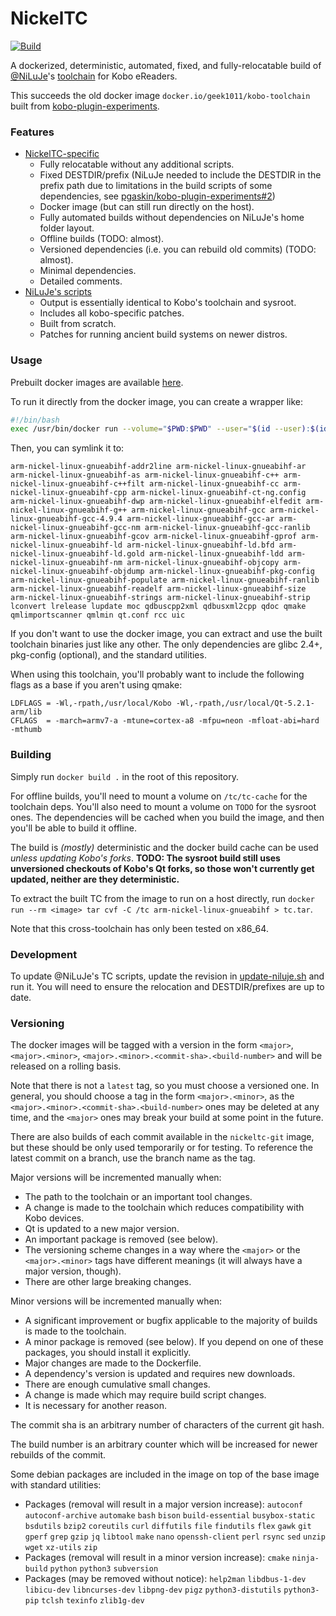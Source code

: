 # NickelTC

[![Build](https://github.com/pgaskin/NickelTC/workflows/Build/badge.svg)](https://github.com/pgaskin/NickelTC/actions)

A dockerized, deterministic, automated, fixed, and fully-relocatable build of [@NiLuJe](https://github.com/pgaskin/NiLuJe)'s [toolchain](http://trac.ak-team.com/trac/log/niluje/Configs/trunk/Kindle/Misc) for Kobo eReaders.

This succeeds the old docker image `docker.io/geek1011/kobo-toolchain` built from [kobo-plugin-experiments](https://github.com/pgaskin/kobo-plugin-experiments).

### Features
- [NickelTC-specific](./Dockerfile)
  - Fully relocatable without any additional scripts.
  - Fixed DESTDIR/prefix (NiLuJe needed to include the DESTDIR in the prefix path
  due to limitations in the build scripts of some dependencies, see [pgaskin/kobo-plugin-experiments#2](https://github.com/pgaskin/kobo-plugin-experiments/issues/2))
  - Docker image (but can still run directly on the host).
  - Fully automated builds without dependencies on NiLuJe's home folder layout.
  - Offline builds (TODO: almost).
  - Versioned dependencies (i.e. you can rebuild old commits) (TODO: almost).
  - Minimal dependencies.
  - Detailed comments.
- [NiLuJe's scripts](./niluje)
  - Output is essentially identical to Kobo's toolchain and sysroot.
  - Includes all kobo-specific patches.
  - Built from scratch.
  - Patches for running ancient build systems on newer distros.

### Usage
Prebuilt docker images are available [here](https://github.com/pgaskin/NickelTC/packages).

To run it directly from the docker image, you can create a wrapper like:

```sh
#!/bin/bash
exec /usr/bin/docker run --volume="$PWD:$PWD" --user="$(id --user):$(id --group)" --workdir="$PWD" --env=HOME --entrypoint="$(basename "${BASH_SOURCE[0]}")" --rm -it docker.io/geek1011/nickeltc:1 "$@"
```

Then, you can symlink it to:

```
arm-nickel-linux-gnueabihf-addr2line arm-nickel-linux-gnueabihf-ar arm-nickel-linux-gnueabihf-as arm-nickel-linux-gnueabihf-c++ arm-nickel-linux-gnueabihf-c++filt arm-nickel-linux-gnueabihf-cc arm-nickel-linux-gnueabihf-cpp arm-nickel-linux-gnueabihf-ct-ng.config arm-nickel-linux-gnueabihf-dwp arm-nickel-linux-gnueabihf-elfedit arm-nickel-linux-gnueabihf-g++ arm-nickel-linux-gnueabihf-gcc arm-nickel-linux-gnueabihf-gcc-4.9.4 arm-nickel-linux-gnueabihf-gcc-ar arm-nickel-linux-gnueabihf-gcc-nm arm-nickel-linux-gnueabihf-gcc-ranlib arm-nickel-linux-gnueabihf-gcov arm-nickel-linux-gnueabihf-gprof arm-nickel-linux-gnueabihf-ld arm-nickel-linux-gnueabihf-ld.bfd arm-nickel-linux-gnueabihf-ld.gold arm-nickel-linux-gnueabihf-ldd arm-nickel-linux-gnueabihf-nm arm-nickel-linux-gnueabihf-objcopy arm-nickel-linux-gnueabihf-objdump arm-nickel-linux-gnueabihf-pkg-config arm-nickel-linux-gnueabihf-populate arm-nickel-linux-gnueabihf-ranlib arm-nickel-linux-gnueabihf-readelf arm-nickel-linux-gnueabihf-size arm-nickel-linux-gnueabihf-strings arm-nickel-linux-gnueabihf-strip lconvert lrelease lupdate moc qdbuscpp2xml qdbusxml2cpp qdoc qmake qmlimportscanner qmlmin qt.conf rcc uic
```

If you don't want to use the docker image, you can extract and use the built
toolchain binaries just like any other. The only dependencies are glibc 2.4+,
pkg-config (optional), and the standard utilities.

When using this toolchain, you'll probably want to include the following flags
as a base if you aren't using qmake:

```
LDFLAGS = -Wl,-rpath,/usr/local/Kobo -Wl,-rpath,/usr/local/Qt-5.2.1-arm/lib
CFLAGS  = -march=armv7-a -mtune=cortex-a8 -mfpu=neon -mfloat-abi=hard -mthumb
```

### Building
Simply run `docker build .` in the root of this repository.

For offline builds, you'll need to mount a volume on `/tc/tc-cache` for the
toolchain deps. You'll also need to mount a volume on `TODO` for the sysroot
ones. The dependencies will be cached when you build the image, and then you'll
be able to build it offline.

The build is *(mostly)* deterministic and the docker build cache can be used
*unless updating Kobo's forks*. **TODO: The sysroot build still uses unversioned
checkouts of Kobo's Qt forks, so those won't currently get updated, neither are
they deterministic.**

To extract the built TC from the image to run on a host directly, run
`docker run --rm <image> tar cvf -C /tc arm-nickel-linux-gnueabihf > tc.tar`.

Note that this cross-toolchain has only been tested on x86_64.

### Development
To update @NiLuJe's TC scripts, update the revision in
[update-niluje.sh](./update-niluje.sh) and run it. You will need to ensure the
relocation and DESTDIR/prefixes are up to date.

### Versioning
The docker images will be tagged with a version in the form `<major>`,
`<major>.<minor>`, `<major>.<minor>.<commit-sha>.<build-number>` and will be
released on a rolling basis.

Note that there is not a `latest` tag, so you must choose a versioned one. In
general, you should choose a tag in the form `<major>.<minor>`, as the
`<major>.<minor>.<commit-sha>.<build-number>` ones may be deleted at any time,
and the `<major>` ones may break your build at some point in the future.

There are also builds of each commit available in the `nickeltc-git` image, but
these should be only used temporarily or for testing. To reference the latest
commit on a branch, use the branch name as the tag.

Major versions will be incremented manually when:
- The path to the toolchain or an important tool changes.
- A change is made to the toolchain which reduces compatibility with Kobo devices.
- Qt is updated to a new major version.
- An important package is removed (see below).
- The versioning scheme changes in a way where the `<major>` or the
  `<major>.<minor>` tags have different meanings (it will always have a major
  version, though).
- There are other large breaking changes.

Minor versions will be incremented manually when:
- A significant improvement or bugfix applicable to the majority of builds is
  made to the toolchain.
- A minor package is removed (see below). If you depend on one of these
  packages, you should install it explicitly.
- Major changes are made to the Dockerfile.
- A dependency's version is updated and requires new downloads.
- There are enough cumulative small changes.
- A change is made which may require build script changes.
- It is necessary for another reason.

The commit sha is an arbitrary number of characters of the current git hash.

The build number is an arbitrary counter which will be increased for newer
rebuilds of the commit.

Some debian packages are included in the image on top of the base image with
standard utilities:
- Packages (removal will result in a major version increase): `autoconf`
  `autoconf-archive` `automake` `bash` `bison` `build-essential`
  `busybox-static` `bsdutils` `bzip2` `coreutils` `curl` `diffutils` `file`
  `findutils` `flex` `gawk` `git` `gperf` `grep` `gzip` `jq` `libtool` `make`
  `nano` `openssh-client` `perl` `rsync` `sed` `unzip` `wget` `xz-utils` `zip`
- Packages (removal will result in a minor version increase): `cmake`
  `ninja-build` `python` `python3` `subversion`
- Packages (may be removed without notice): `help2man` `libdbus-1-dev`
  `libicu-dev` `libncurses-dev` `libpng-dev` `pigz` `python3-distutils`
  `python3-pip` `tclsh` `texinfo` `zlib1g-dev`
